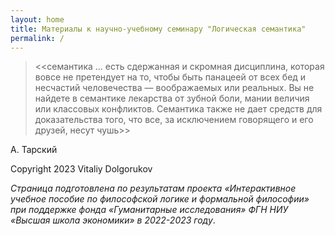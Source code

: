 ```yaml
---
layout: home
title: Материалы к научно-учебному семинару "Логическая семантика"
permalink: /
---
```



> <<семантика ... есть сдержанная и скромная дисциплина, которая вовсе не претендует на то, чтобы быть панацеей от всех бед и несчастий человечества — воображаемых или реальных. Вы не найдете в семантике лекарства от зубной боли, мании величия или классовых конфликтов. Семантика также не дает средств для доказательства того, что все, за исключением говорящего и его друзей, несут чушь>>

А. Тарский


Copyright 2023 Vitaliy Dolgorukov

*Страница подготовлена по результатам проекта «Интерактивное учебное пособие по философской логике и формальной философии» при поддержке фонда «Гуманитарные исследования» ФГН НИУ «Высшая школа экономики» в 2022-2023 году*.
